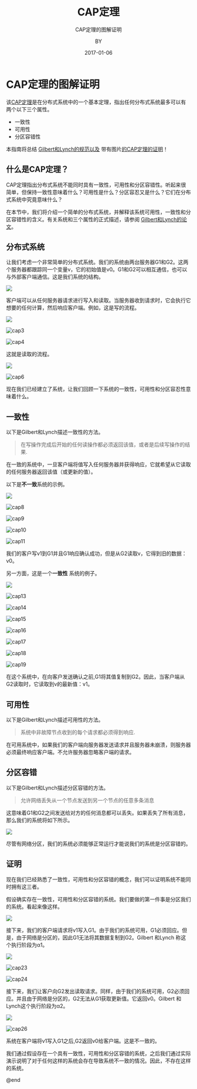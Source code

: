 ﻿---
layout:     post
title:      CAP定理
subtitle:    CAP定理的图解证明
date:       2017-01-06
author:     BY
header-img: img/post-bg-ios9-web.jpg
catalog: true
tags:
    - cap
    - 分布式
    - java
    - 开源框架
---
# CAP定理的图解证明

该[CAP定理](http://en.wikipedia.org/wiki/CAP_theorem)是在分布式系统中的一个基本定理，指出任何分布式系统最多可以有两个以下三个属性。

- 一致性
- 可用性
- 分区容错性

本指南将总结 [Gilbert和Lynch的规范以及](http://lpd.epfl.ch/sgilbert/pubs/BrewersConjecture-SigAct.pdf) 带有图片[的CAP定理的证明](http://lpd.epfl.ch/sgilbert/pubs/BrewersConjecture-SigAct.pdf)！

## 什么是CAP定理？

CAP定理指出分布式系统不能同时具有一致性，可用性和分区容错性。听起来很简单，但保持一致性意味着什么？可用性是什么？分区容忍又是什么？它们在分布式系统中究竟意味什么？

在本节中，我们将介绍一个简单的分布式系统，并解释该系统可用性，一致性和分区容错性的含义。有关系统和三个属性的正式描述，请参阅 [Gilbert和Lynch的论文](http://lpd.epfl.ch/sgilbert/pubs/BrewersConjecture-SigAct.pdf)。

## 分布式系统

让我们考虑一个非常简单的分布式系统。我们的系统由两台服务器G1和G2。这两个服务器都跟踪同一个变量v，它的初始值是v0。G1和G2可以相互通信，也可以与外部客户端通信。这是我们系统的结构。

![](cap.assets/cap1.png)

客户端可以从任何服务器请求进行写入和读取。当服务器收到请求时，它会执行它想要的任何计算，然后响应客户端。例如，这是写的流程。

![](cap.assets/cap2.png)

![cap3](cap.assets/cap3.png)

![cap4](cap.assets/cap4.png)

这就是读取的流程。

![](cap.assets/cap5.png)

![cap6](cap.assets/cap6.png)



现在我们已经建立了系统，让我们回顾一下系统的一致性，可用性和分区容忍性意味着什么。

## 一致性

以下是Gilbert和Lynch描述一致性的方法。

> 在写操作完成后开始的任何读操作都必须返回该值，或者是后续写操作的结果.

在一致的系统中，一旦客户端将值写入任何服务器并获得响应，它就希望从它读取的任何服务器返回该值（或更新的值）。

以下是**不一致**系统的示例。



![](cap.assets/cap7.png)

![cap8](cap.assets/cap8.png)

![cap9](cap.assets/cap9.png)

![cap10](cap.assets/cap10.png)

![cap11](cap.assets/cap11.png)



我们的客户写v1到G1并且G1响应确认成功，但是从G2读取v，它得到旧的数据：v0。

另一方面，这是一个**一致性** 系统的例子。

![](cap.assets/cap12.png)

![cap13](cap.assets/cap13.png)

![cap14](cap.assets/cap14.png)

![cap15](cap.assets/cap15.png)

![cap16](cap.assets/cap16.png)

![cap17](cap.assets/cap17.png)

![cap18](cap.assets/cap18.png)

![cap19](cap.assets/cap19.png)

在这个系统中，在向客户发送确认之前,G1将其值复制到G2。因此，当客户端从G2读取时，它读取到v的最新值：v1。

## 可用性

以下是Gilbert和Lynch描述可用性的方法。

> 系统中非故障节点收到的每个请求都必须得到响应.

在可用系统中，如果我们的客户端向服务器发送请求并且服务器未崩溃，则服务器必须最终响应客户端。不允许服务器忽略客户端的请求。

## 分区容错

以下是Gilbert和Lynch描述分区容错的方法。

> 允许网络丢失从一个节点发送到另一个节点的任意多条消息

这意味着G1和G2之间发送给对方的任何消息都可以丢失。如果丢失了所有消息，那么我们的系统将如下所示。

![](cap.assets/cap20.png)

尽管有网络分区，我们的系统必须能够正常运行才能说我们的系统是分区容错的。

## 证明

现在我们已经熟悉了一致性，可用性和分区容错的概念，我们可以证明系统不能同时拥有这三者。

假设确实存在一致性，可用性和分区容错的系统。我们要做的第一件事是分区我们的系统。看起来像这样。

![](cap.assets/cap21.png)

接下来，我们的客户端请求将v1写入G1。由于我们的系统可用，G1必须回应。但是，由于网络是分区的，因此G1无法将其数据复制到G2。Gilbert 和Lynch 称这个执行阶段为α1。

![](cap.assets/cap22.png)

![cap23](cap.assets/cap23.png)

![cap24](cap.assets/cap24.png)



接下来，我们让客户向G2发出读取请求。同样，由于我们的系统可用，G2必须回应。并且由于网络是分区的，G2无法从G1获取更新值。它返回v0。Gilbert 和Lynch这个执行阶段为α2。

![](cap.assets/cap25.png)

![cap26](cap.assets/cap26.png)

系统在客户端将v1写入G1之后,G2返回v0给客户端。这是不一致的。

 我们通过假设存在一个具有一致性，可用性和分区容错的系统，之后我们通过实际演示说明了对于任何这样的系统会存在导致系统不一致的情况。因此，不存在这样的系统。


@end

```